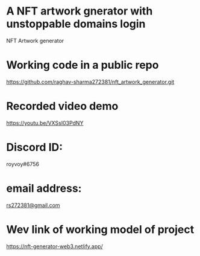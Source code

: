 # A NFT artwork gnerator with unstoppable domains login
 NFT Artwork generator
# Working code in a public repo 
  https://github.com/raghav-sharma272381/nft_artwork_generator.git
# Recorded video demo
https://youtu.be/VXSsI03PdNY
# Discord ID: 
  royvoy#6756
# email address: 
  rs272381@gmail.com
# Wev link of working model of project
https://nft-generator-web3.netlify.app/
